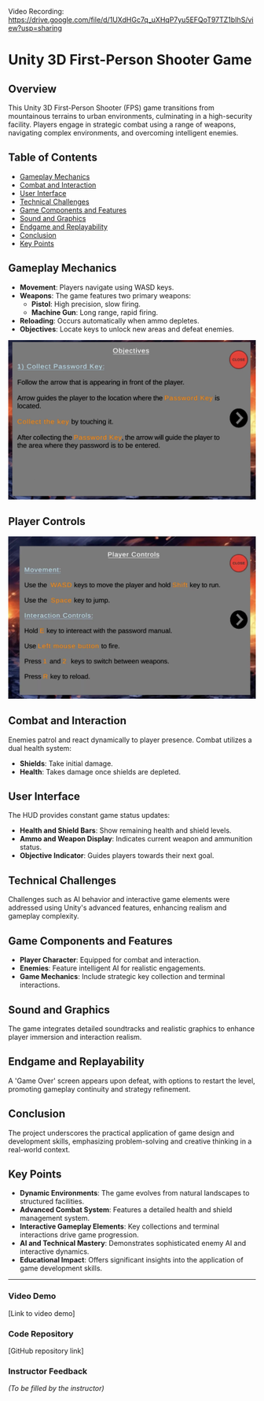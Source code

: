 Video Recording: https://drive.google.com/file/d/1UXdHGc7q_uXHqP7yu5EFQoT97TZ1bIhS/view?usp=sharing

# Unity 3D First-Person Shooter Game

## Overview
This Unity 3D First-Person Shooter (FPS) game transitions from mountainous terrains to urban environments, culminating in a high-security facility. Players engage in strategic combat using a range of weapons, navigating complex environments, and overcoming intelligent enemies.

## Table of Contents
- [Gameplay Mechanics](#gameplay-mechanics)
- [Combat and Interaction](#combat-and-interaction)
- [User Interface](#user-interface)
- [Technical Challenges](#technical-challenges)
- [Game Components and Features](#game-components-and-features)
- [Sound and Graphics](#sound-and-graphics)
- [Endgame and Replayability](#endgame-and-replayability)
- [Conclusion](#conclusion)
- [Key Points](#key-points)

## Gameplay Mechanics
- **Movement**: Players navigate using WASD keys.
- **Weapons**: The game features two primary weapons:
  - **Pistol**: High precision, slow firing.
  - **Machine Gun**: Long range, rapid firing.
- **Reloading**: Occurs automatically when ammo depletes.
- **Objectives**: Locate keys to unlock new areas and defeat enemies.

![Alt text for the image](Objectives.jpg)

## Player Controls 

![Alt text for the image](Player%20Controls.jpg)


## Combat and Interaction
Enemies patrol and react dynamically to player presence. Combat utilizes a dual health system:
- **Shields**: Take initial damage.
- **Health**: Takes damage once shields are depleted.

## User Interface
The HUD provides constant game status updates:
- **Health and Shield Bars**: Show remaining health and shield levels.
- **Ammo and Weapon Display**: Indicates current weapon and ammunition status.
- **Objective Indicator**: Guides players towards their next goal.

## Technical Challenges
Challenges such as AI behavior and interactive game elements were addressed using Unity's advanced features, enhancing realism and gameplay complexity.

## Game Components and Features
- **Player Character**: Equipped for combat and interaction.
- **Enemies**: Feature intelligent AI for realistic engagements.
- **Game Mechanics**: Include strategic key collection and terminal interactions.

## Sound and Graphics
The game integrates detailed soundtracks and realistic graphics to enhance player immersion and interaction realism.

## Endgame and Replayability
A 'Game Over' screen appears upon defeat, with options to restart the level, promoting gameplay continuity and strategy refinement.

## Conclusion
The project underscores the practical application of game design and development skills, emphasizing problem-solving and creative thinking in a real-world context.

## Key Points
- **Dynamic Environments**: The game evolves from natural landscapes to structured facilities.
- **Advanced Combat System**: Features a detailed health and shield management system.
- **Interactive Gameplay Elements**: Key collections and terminal interactions drive game progression.
- **AI and Technical Mastery**: Demonstrates sophisticated enemy AI and interactive dynamics.
- **Educational Impact**: Offers significant insights into the application of game development skills.

---

### Video Demo
[Link to video demo]

### Code Repository
[GitHub repository link]

### Instructor Feedback
_(To be filled by the instructor)_
